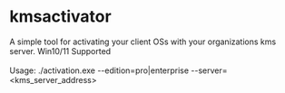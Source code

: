 # kmsactivator
A simple tool for activating your client OSs with your organizations kms server. Win10/11 Supported <br><br>
Usage: ./activation.exe --edition=pro|enterprise --server=<kms_server_address>
